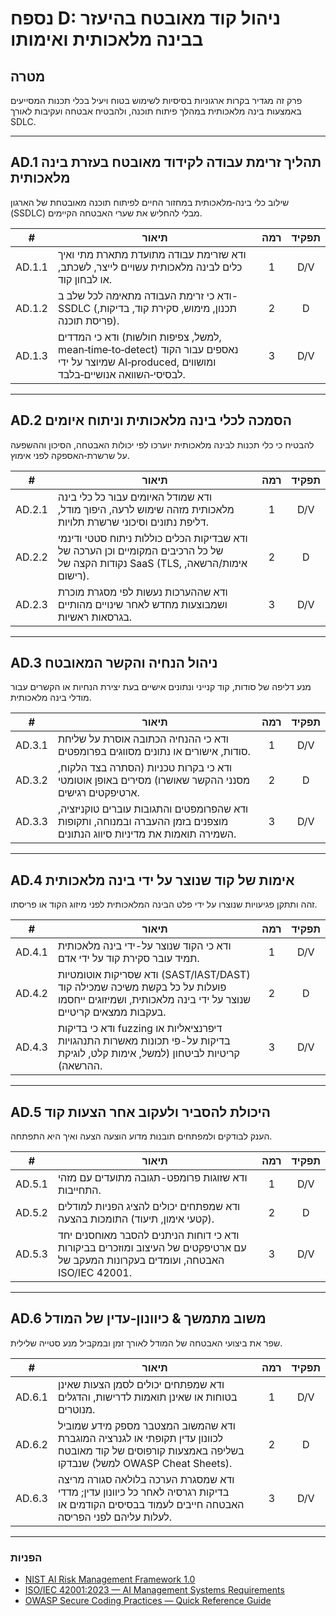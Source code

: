 # נספח D: ניהול קוד מאובטח בהיעזר בבינה מלאכותית ואימותו

## מטרה

פרק זה מגדיר בקרות ארגוניות בסיסיות לשימוש בטוח ויעיל בכלי תכנות המסייעים באמצעות בינה מלאכותית במהלך פיתוח תוכנה, ולהבטיח אבטחה ועקיבות לאורך SDLC.

---

## AD.1 תהליך זרימת עבודה לקידוד מאובטח בעזרת בינה מלאכותית

שילוב כלי בינה‑מלאכותית במחזור החיים לפיתוח תוכנה מאובטחת של הארגון (SSDLC) מבלי להחליש את שערי האבטחה הקיימים.

|   #    | תיאור                                                                                                                                     | רמה | תפקיד |
| :----: | ----------------------------------------------------------------------------------------------------------------------------------------- | :-: | :---: |
| AD.1.1 | ודא שזרימת עבודה מתועדת מתארת מתי ואיך כלים לבינה מלאכותית עשויים לייצר, לשכתב, או לבחון קוד.                                             |  1  |  D/V  |
| AD.1.2 | ודא כי זרימת העבודה מתאימה לכל שלב ב-SSDLC (תכנון, מימוש, סקירת קוד, בדיקות, פריסת תוכנה).                                                |  2  |   D   |
| AD.1.3 | ודא כי המדדים (למשל, צפיפות חולשות, mean‑time‑to‑detect) נאספים עבור הקוד שמיוצר על ידי AI‑produced, ומושווים לבסיסי‑השוואה אנושיים‑בלבד. |  3  |  D/V  |

---

## AD.2 הסמכה לכלי בינה מלאכותית וניתוח איומים

להבטיח כי כלי תכנות לבינה מלאכותית יוערכו לפי יכולות האבטחה, הסיכון וההשפעה על שרשרת‑האספקה לפני אימוץ.

|   #    | תיאור                                                                                                                         | רמה | תפקיד |
| :----: | ----------------------------------------------------------------------------------------------------------------------------- | :-: | :---: |
| AD.2.1 | ודא שמודל האיומים עבור כל כלי בינה מלאכותית מזהה שימוש לרעה, היפוך מודל, דליפת נתונים וסיכוני שרשרת תלויות.                   |  1  |  D/V  |
| AD.2.2 | ודא שבדיקות הכלים כוללות ניתוח סטטי ודינמי של כל הרכיבים המקומיים וכן הערכה של נקודות הקצה של SaaS (TLS, אימות/הרשאה, רישום). |  2  |   D   |
| AD.2.3 | ודא שההערכות נעשות לפי מסגרת מוכרת ושמבוצעות מחדש לאחר שינויים מהותיים בגרסאות ראשיות.                                        |  3  |  D/V  |

---

## AD.3 ניהול הנחיה והקשר המאובטח

מנע דליפה של סודות, קוד קנייני ונתונים אישיים בעת יצירת הנחיות או הקשרים עבור מודלי בינה מלאכותית.

|   #    | תיאור                                                                                                                  | רמה | תפקיד |
| :----: | ---------------------------------------------------------------------------------------------------------------------- | :-: | :---: |
| AD.3.1 | ודא כי ההנחיה הכתובה אוסרת על שליחת סודות, אישורים או נתונים מסווגים בפרומפטים.                                        |  1  |  D/V  |
| AD.3.2 | ודא כי בקרות טכניות (הסתרה בצד הלקוח, מסנני ההקשר שאושרו) מסירים באופן אוטומטי ארטיפקטים רגישים.                       |  2  |   D   |
| AD.3.3 | ודא שהפרומפטים והתגובות עוברים טוקניזציה, מוצפנים בזמן ההעברה ובמנוחה, ותקופות השמירה תואמות את מדיניות סיווג הנתונים. |  3  |  D/V  |

---

## AD.4 אימות של קוד שנוצר על ידי בינה מלאכותית

זהה ותתקן פגיעויות שנוצרו על ידי פלט הבינה המלאכותית לפני מיזוג הקוד או פריסתו.

|   #    | תיאור                                                                                                                                         | רמה | תפקיד |
| :----: | --------------------------------------------------------------------------------------------------------------------------------------------- | :-: | :---: |
| AD.4.1 | ודא כי הקוד שנוצר על-ידי בינה מלאכותית תמיד עובר סקירת קוד על ידי אדם.                                                                        |  1  |  D/V  |
| AD.4.2 | ודא שסריקות אוטומטיות (SAST/IAST/DAST) פועלות על כל בקשת משיכה שמכילה קוד שנוצר על ידי בינה מלאכותית, ושמיזוגים ייחסמו בעקבות ממצאים קריטיים. |  2  |   D   |
| AD.4.3 | ודא כי בדיקות fuzzing דיפרנציאליות או בדיקות על-פי תכונות מאשרות התנהגויות קריטיות לביטחון (למשל, אימות קלט, לוגיקת ההרשאה).                  |  3  |  D/V  |

---

## AD.5 היכולת להסביר ולעקוב אחר הצעות קוד

הענק לבודקים ולמפתחים תובנות מדוע הוצעה הצעה ואיך היא התפתחה.

|   #    | תיאור                                                                                                                             | רמה | תפקיד |
| :----: | --------------------------------------------------------------------------------------------------------------------------------- | :-: | :---: |
| AD.5.1 | ודא שזוגות פרומפט-תגובה מתועדים עם מזהי התחייבות.                                                                                 |  1  |  D/V  |
| AD.5.2 | ודא שמפתחים יכולים להציג הפניות למודלים (קטעי אימון, תיעוד) התומכות בהצעה.                                                        |  2  |   D   |
| AD.5.3 | ודא כי דוחות הניתנים להסבר מאוחסנים יחד עם ארטיפקטים של העיצוב ומוזכרים בביקורות האבטחה, ועומדים בעקרונות המעקב של ISO/IEC 42001. |  3  |  D/V  |

---

## AD.6 משוב מתמשך & כיוונון‑עדין של המודל

שפר את ביצועי האבטחה של המודל לאורך זמן ובמקביל מנע סטייה שלילית.

|   #    | תיאור                                                                                                                                             | רמה | תפקיד |
| :----: | ------------------------------------------------------------------------------------------------------------------------------------------------- | :-: | :---: |
| AD.6.1 | ודא שמפתחים יכולים לסמן הצעות שאינן בטוחות או שאינן תואמות לדרישות, והדגלים מנוטרים.                                                              |  1  |  D/V  |
| AD.6.2 | ודא שהמשוב המצטבר מספק מידע שמוביל לכוונון עדין תקופתי או לגנרציה המוגברת בשליפה באמצעות קורפוסים של קוד מאובטח שנבדקו (למשל OWASP Cheat Sheets). |  2  |   D   |
| AD.6.3 | ודא שמסגרת הערכה בלולאה סגורה מריצה בדיקות רגרסיה לאחר כל כיוונון עדין; מדדי האבטחה חייבים לעמוד בבסיסים הקודמים או לעלות עליהם לפני הפריסה.      |  3  |  D/V  |

---

### הפניות

* [NIST AI Risk Management Framework 1.0](https://nvlpubs.nist.gov/nistpubs/ai/nist.ai.100-1.pdf)
* [ISO/IEC 42001:2023 — AI Management Systems Requirements](https://www.iso.org/standard/81230.html)
* [OWASP Secure Coding Practices — Quick Reference Guide](https://owasp.org/www-project-secure-coding-practices-quick-reference-guide/)

